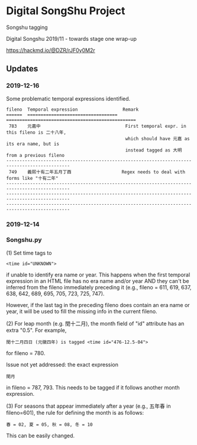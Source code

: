 # Digital SongShu Project
Songshu tagging

Digital Songshu 2019/11 - towards stage one wrap-up

https://hackmd.io/@DZR/rJF0y0M2r

## Updates

### 2019-12-16
Some problematic temporal expressions identified.

    fileno  Temporal expression                 Remark
    ======  ==================================  =================================================
     783    元嘉中                                First temporal expr. in this fileno is 二十八年, 
                                                 which should have 元嘉 as its era name, but is
                                                 instead tagged as 大明 from a previous fileno
    ----------------------------------------------------------------------------------------------
     749    義熙十有二年五月丁酉                   Regex needs to deal with forms like "十有二年"
    ----------------------------------------------------------------------------------------------
    ----------------------------------------------------------------------------------------------
    ----------------------------------------------------------------------------------------------

### 2019-12-14

### Songshu.py

(1) Set time tags to 
    
    <time id="UNKNOWN">
if unable to identify era name or year. This happens when the first temporal expression in an HTML file has no era name and/or year AND they can't be inferred from the fileno immediately preceding it (e.g., fileno = 611, 619, 637, 638, 642, 689, 695, 705, 723, 725, 747).

However, if the last <time> tag in the preceding fileno does contain an era name or year, it will be used to fill the missing info in the current fileno.  

(2) For leap month (e.g. 閏十二月), the month field of "id" attribute has an extra "0.5". For example,
    
    閏十二月四日 (元徽四年) is tagged <time id="476-12.5-04">
    
for fileno = 780.

Issue not yet addressed: the exact expression 

    閏月
in fileno = 787, 793. This needs to be tagged if it follows another month expression.

(3) For seasons that appear immediately after a year (e.g., 五年春 in fileno=601), the rule for defining the month is as follows:

    春 = 02, 夏 = 05, 秋 = 08, 冬 = 10
This can be easily changed.
